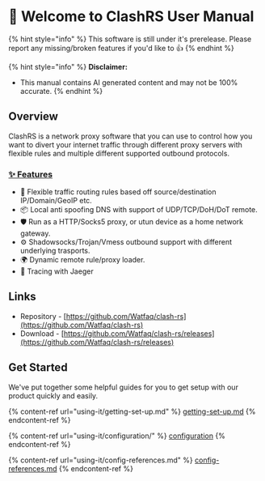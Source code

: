 # 👋 Welcome to ClashRS User Manual

{% hint style="info" %}
This software is still under it's prerelease. Please report any missing/broken features if you'd like to :thumbsup:
{% endhint %}

{% hint style="info" %}
**Disclaimer:**
- This manual contains AI generated content and may not be 100% accurate.
{% endhint %}


## Overview

ClashRS is a network proxy software that you can use to control how you want to divert your internet traffic through different proxy servers with flexible rules and multiple different supported outbound protocols.

### [✨ Features](https://github.com/Watfaq/clash-rs#-features) <a href="#user-content--features" id="user-content--features"></a>

* 🌈 Flexible traffic routing rules based off source/destination IP/Domain/GeoIP etc.
* 📦 Local anti spoofing DNS with support of UDP/TCP/DoH/DoT remote.
* 🛡 Run as a HTTP/Socks5 proxy, or utun device as a home network gateway.
* ⚙️ Shadowsocks/Trojan/Vmess outbound support with different underlying trasports.
* 🌍 Dynamic remote rule/proxy loader.
* 🎵 Tracing with Jaeger



## &#x20;Links

* Repository - [https://github.com/Watfaq/clash-rs](https://github.com/Watfaq/clash-rs)
* Download - [https://github.com/Watfaq/clash-rs/releases](https://github.com/Watfaq/clash-rs/releases)

## Get Started

We've put together some helpful guides for you to get setup with our product quickly and easily.

{% content-ref url="using-it/getting-set-up.md" %}
[getting-set-up.md](using-it/getting-set-up.md)
{% endcontent-ref %}

{% content-ref url="using-it/configuration/" %}
[configuration](using-it/configuration/)
{% endcontent-ref %}

{% content-ref url="using-it/config-references.md" %}
[config-references.md](using-it/config-references.md)
{% endcontent-ref %}
